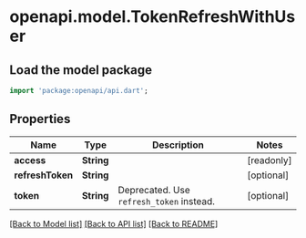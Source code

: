 # openapi.model.TokenRefreshWithUser

## Load the model package
```dart
import 'package:openapi/api.dart';
```

## Properties
Name | Type | Description | Notes
------------ | ------------- | ------------- | -------------
**access** | **String** |  | [readonly] 
**refreshToken** | **String** |  | [optional] 
**token** | **String** | Deprecated. Use `refresh_token` instead. | [optional] 

[[Back to Model list]](../README.md#documentation-for-models) [[Back to API list]](../README.md#documentation-for-api-endpoints) [[Back to README]](../README.md)


